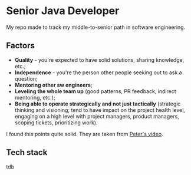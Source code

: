 # Senior Java Developer

My repo made to track my middle-to-senior path in software engineering.

## Factors

- **Quality** - you're expected to have solid solutions, sharing knowledge, etc.;
- **Independence** - you're the person other people seeking out to ask a question;
- **Mentoring other sw engineers**;
- **Leveling the whole team up** (good patterns, PR feedback, indirect mentoring, etc.);
- **Being able to operate strategically and not just tactically** (strategic thinking and visioning; tend to have impact on
  the project health level, engaging on a high level with project managers, product managers, scoping tickets,
  prioritizing work).

I found this points quite solid. They are taken from [Peter's video](https://www.youtube.com/watch?v=nQEMdSI5o3Y).

## Tech stack

tdb
